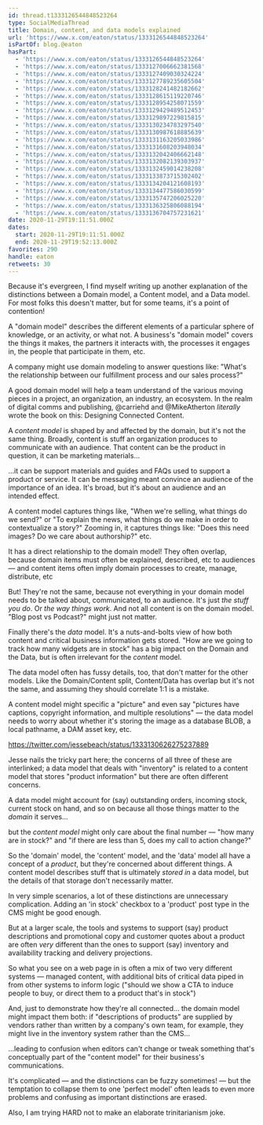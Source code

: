 ```yaml
---
id: thread.t1333126544848523264
type: SocialMediaThread
title: Domain, content, and data models explained
url: 'https://www.x.com/eaton/status/1333126544848523264'
isPartOf: blog.@eaton
hasPart:
  - 'https://www.x.com/eaton/status/1333126544848523264'
  - 'https://www.x.com/eaton/status/1333127006662381568'
  - 'https://www.x.com/eaton/status/1333127409030324224'
  - 'https://www.x.com/eaton/status/1333127789235605504'
  - 'https://www.x.com/eaton/status/1333128241482182662'
  - 'https://www.x.com/eaton/status/1333128615119220746'
  - 'https://www.x.com/eaton/status/1333128954258071559'
  - 'https://www.x.com/eaton/status/1333129429489512453'
  - 'https://www.x.com/eaton/status/1333129897229815815'
  - 'https://www.x.com/eaton/status/1333130234783297540'
  - 'https://www.x.com/eaton/status/1333130987618885639'
  - 'https://www.x.com/eaton/status/1333131163205033986'
  - 'https://www.x.com/eaton/status/1333131608203948034'
  - 'https://www.x.com/eaton/status/1333132042406662148'
  - 'https://www.x.com/eaton/status/1333132082139303937'
  - 'https://www.x.com/eaton/status/1333132459014238208'
  - 'https://www.x.com/eaton/status/1333133873715302402'
  - 'https://www.x.com/eaton/status/1333134204121608193'
  - 'https://www.x.com/eaton/status/1333134477586030599'
  - 'https://www.x.com/eaton/status/1333135747206025220'
  - 'https://www.x.com/eaton/status/1333136325806088194'
  - 'https://www.x.com/eaton/status/1333136704757231621'
date: 2020-11-29T19:11:51.000Z
dates:
  start: 2020-11-29T19:11:51.000Z
  end: 2020-11-29T19:52:13.000Z
favorites: 290
handle: eaton
retweets: 30
---
```

Because it's evergreen, I find myself writing up another explanation of the distinctions between a Domain model, a Content model, and a Data model. For most folks this doesn't matter, but for some teams, it's a point of contention!

A "domain model" describes the different elements of a particular sphere of knowledge, or an activity, or what not. A business's "domain model" covers the things it makes, the partners it interacts with, the processes it engages in, the people that participate in them, etc.

A company might use domain modeling to answer questions like: "What's the relationship between our fulfillment process and our sales process?"

A good domain model will help a team understand of the various moving pieces in a project, an organization, an industry, an ecosystem. In the realm of digital comms and publishing, @carriehd and @MikeAtherton *literally* wrote the book on this: Designing Connected Content.

A *content model* is shaped by and affected by the domain, but it's not the same thing. Broadly, content is stuff an organization produces to communicate with an audience. That content can be the product in question, it can be marketing materials…

…it can be support materials and guides and FAQs used to support a product or service. It can be messaging meant convince an audience of the importance of an idea. It's broad, but it's about an audience and an intended effect.

A content model captures things like, "When we're selling, what things do we send?" or "To explain the news, what things do we make in order to contextualize a story?" Zooming in, it captures things like: "Does this need images? Do we care about authorship?" etc.

It has a direct relationship to the domain model! They often overlap, because domain items must often be explained, described, etc to audiences — and content items often imply domain processes to create, manage, distribute, etc

But! They're not the same, because not everything in your domain model needs to be talked about, communicated, to an audience. It's just *the stuff you do*. Or *the way things work*. And not all content is on the domain model. "Blog post vs Podcast?" might just not matter.

Finally there's the *data* model. It's a nuts-and-bolts view of how both content and critical business information gets stored. "How are we going to track how many widgets are in stock" has a big impact on the Domain and the Data, but is often irrelevant for the *content* model.

The data model often has fussy details, too, that don't matter for the other models. Like the Domain/Content split, Content/Data has overlap but it's not the same, and assuming they should correlate 1:1 is a mistake.

A content model might specific a "picture" and even say "pictures have captions, copyright information, and multiple resolutions" — the data model needs to worry about whether it's storing the image as a database BLOB, a local pathname, a DAM asset key, etc.

https://twitter.com/jessebeach/status/1333130626275237889

Jesse nails the tricky part here; the concerns of all three of these are interlinked; a data model that deals with "inventory" is related to a content model that stores "product information" but there are often different concerns.

A data model might account for (say) outstanding orders, incoming stock, current stock on hand, and so on because all those things matter to the *domain* it serves…

but the *content model* might only care about the final number — "how many are in stock?" and "if there are less than 5, does my call to action change?"

So the 'domain' model, the 'content' model, and the 'data' model all have a concept of a *product*, but they're concerned about different things. A content model describes stuff that is ultimately *stored in* a data model, but the details of that storage don't necessarily matter.

In very simple scenarios, a lot of these distinctions are unnecessary complication. Adding an 'in stock' checkbox to a 'product' post type in the CMS might be good enough.

But at a larger scale, the tools and systems to support (say) product descriptions and promotional copy and customer quotes about a product are often *very* different than the ones to support (say) inventory and availability tracking and delivery projections.

So what you see on a web page in is often a mix of two very different systems — managed content, with additional bits of critical data piped in from other systems to inform logic ("should we show a CTA to induce people to buy, or direct them to a product that's in stock")

And, just to demonstrate how they're all connected… the domain model might impact them both: if "descriptions of products" are supplied by vendors rather than written by a company's own team, for example, they might live in the inventory system rather than the CMS…

…leading to confusion when editors can't change or tweak something that's conceptually part of the "content model" for their business's communications.

It's complicated — and the distinctions can be fuzzy sometimes! — but the temptation to collapse them to one 'perfect model' often leads to even more problems and confusing as important distinctions are erased.

Also, I am trying HARD not to make an elaborate trinitarianism joke.
